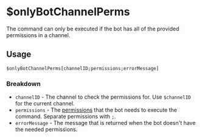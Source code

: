 # $onlyBotChannelPerms
The command can only be executed if the bot has all of the provided permissions in a channel.

## Usage
```
$onlyBotChannelPerms[channelID;permissions;errorMessage]
```

### Breakdown
- `channelID` - The channel to check the permissions for. Use `$channelID` for the current channel.
- `permissions` - The [permissions](/src/resources/permissions.md) that the bot needs to execute the command. Separate permissions with `;`.
- `errorMessage` - The message that is returned when the bot doesn't have the needed permissions.
